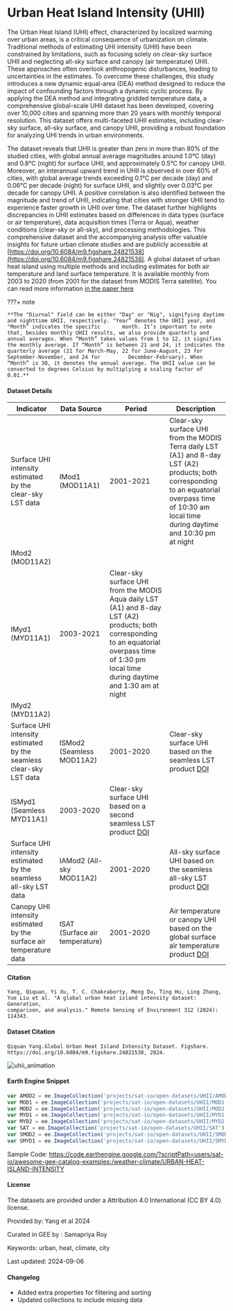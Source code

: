 # Urban Heat Island Intensity (UHII)

The Urban Heat Island (UHI) effect, characterized by localized warming over urban areas, is a critical consequence of urbanization on climate.
Traditional methods of estimating UHI intensity (UHII) have been constrained by limitations, such as focusing solely on clear-sky surface UHII and
neglecting all-sky surface and canopy (air temperature) UHII. These approaches often overlook anthropogenic disturbances, leading to uncertainties in the estimates. To overcome these challenges, this study introduces a new dynamic equal-area (DEA) method designed to reduce the impact of confounding factors through a dynamic cyclic process. By applying the DEA method and integrating gridded temperature data, a comprehensive global-scale UHII dataset has been developed, covering over 10,000 cities and spanning more than 20 years with monthly temporal resolution. This dataset offers multi-faceted UHII estimates, including clear-sky surface, all-sky surface, and canopy UHII, providing a robust foundation for analyzing UHI trends in urban environments.

The dataset reveals that UHII is greater than zero in more than 80% of the studied cities, with global annual average magnitudes around 1.0°C (day) and 0.8°C (night) for surface UHII, and approximately 0.5°C for canopy UHII. Moreover, an interannual upward trend in UHII is observed in over 60% of cities, with global average trends exceeding 0.1°C per decade (day) and 0.06°C per decade (night) for surface UHII, and slightly over 0.03°C per decade for canopy UHII. A positive correlation is also identified between the magnitude and trend of UHII, indicating that cities with stronger UHII tend to experience faster growth in UHII over time. The dataset further highlights discrepancies in UHII estimates based on differences in data types (surface or air temperature), data acquisition times (Terra or Aqua), weather conditions (clear-sky or all-sky), and processing methodologies. This comprehensive dataset and the accompanying analysis offer valuable insights for future urban climate studies and are publicly accessible at [https://doi.org/10.6084/m9.figshare.24821538](https://doi.org/10.6084/m9.figshare.24821538). A global dataset of urban heat island using multiple methods and including estimates for both air temperature and land surface temperature. It is available monthly from 2003 to 2020 (from 2001 for the dataset from MODIS Terra satellite). You can read more information [in the paper here](https://www.sciencedirect.com/science/article/pii/S0034425724003614?dgcid=coauthor)

<div class="result" markdown>

???+ note

    **The "Diurnal" field can be either "Day" or "Nig", signifying daytime and nighttime UHII, respectively. "Year” denotes the UHII year, and "Month” indicates the specific       month. It’s important to note that, besides monthly UHII results, we also provide quarterly and annual averages. When “Month” takes values from 1 to 12, it signifies         the monthly average. If “Month” is between 21 and 24, it indicates the quarterly average (21 for March-May, 22 for June-August, 23 for September-November, and 24 for         December-February). When “Month” is 30, it denotes the annual average. The UHII value can be converted to degrees Celsius by multiplying a scaling factor of 0.01.**

</div>




#### Dataset Details

| Indicator                                         | Data Source                             | Period     | Description                                                                                                                                                       |
|---------------------------------------------------|-----------------------------------------|------------|-------------------------------------------------------------------------------------------------------------------------------------------------------------------|
| Surface UHI intensity estimated by the clear-sky LST data | IMod1 (MOD11A1)                         | 2001-2021  | Clear-sky surface UHI from the MODIS Terra daily LST (A1) and 8-day LST (A2) products; both corresponding to an equatorial overpass time of 10:30 am local time during daytime and 10:30 pm at night |
| IMod2 (MOD11A2)                                   |                                         |            |                                                                                                                                                                   |
| IMyd1 (MYD11A1)                                   | 2003-2021                               | Clear-sky surface UHI from the MODIS Aqua daily LST (A1) and 8-day LST (A2) products; both corresponding to an equatorial overpass time of 1:30 pm local time during daytime and 1:30 am at night |
| IMyd2 (MYD11A2)                                   |                                         |            |                                                                                                                                                                   |
| Surface UHI intensity estimated by the seamless clear-sky LST data | ISMod2 (Seamless MOD11A2)                | 2001-2020  | Clear-sky surface UHI based on the seamless LST product [DOI](https://doi.org/10.1016/j.rse.2022.113422)                                                          |
| ISMyd1 (Seamless MYD11A1)                         | 2003-2020                               | Clear-sky surface UHI based on a second seamless LST product [DOI](https://doi.org/10.5194/essd-14-651-2022)                                                      |
| Surface UHI intensity estimated by the seamless all-sky LST data | IAMod2 (All-sky MOD11A2)                  | 2001-2020  | All-sky surface UHI based on the seamless all-sky LST product [DOI](https://doi.org/10.1016/j.rse.2022.113422)                                                    |
| Canopy UHI intensity estimated by the surface air temperature data | ISAT (Surface air temperature)            | 2001-2020  | Air temperature or canopy UHI based on the global surface air temperature product [DOI](https://doi.org/10.1016/j.rse.2022.113422)                                |

#### Citation

```
Yang, Qiquan, Yi Xu, T. C. Chakraborty, Meng Du, Ting Hu, Ling Zhang, Yue Liu et al. "A global urban heat island intensity dataset: Generation,
comparison, and analysis." Remote Sensing of Environment 312 (2024): 114343.
```

#### Dataset Citation

```
Qiquan Yang.Global Urban Heat Island Intensity Dataset. Figshare. https://doi.org/10.6084/m9.figshare.24821538, 2024.
```

![uhii_animation](https://github.com/user-attachments/assets/901ce1e8-7e6a-445b-8d07-ad3248eae773)

#### Earth Engine Snippet

```js
var AMOD2 = ee.ImageCollection('projects/sat-io/open-datasets/UHII/AMOD2');
var MOD1 = ee.ImageCollection('projects/sat-io/open-datasets/UHII/MOD1');
var MOD2 = ee.ImageCollection('projects/sat-io/open-datasets/UHII/MOD2');
var MYD1 = ee.ImageCollection('projects/sat-io/open-datasets/UHII/MYD1');
var MYD2 = ee.ImageCollection('projects/sat-io/open-datasets/UHII/MYD2');
var SAT = ee.ImageCollection('projects/sat-io/open-datasets/UHII/SAT');
var SMOD2 = ee.ImageCollection('projects/sat-io/open-datasets/UHII/SMOD2');
var SMYD1 = ee.ImageCollection('projects/sat-io/open-datasets/UHII/SMYD1');
```
Sample Code: https://code.earthengine.google.com/?scriptPath=users/sat-io/awesome-gee-catalog-examples:/weather-climate/URBAN-HEAT-ISLAND-INTENSITY

#### License
The datasets are provided under a Attribution 4.0 International (CC BY 4.0) license.

Provided by: Yang et al 2024

Curated in GEE by : Samapriya Roy

Keywords: urban, heat, climate, city

Last updated: 2024-09-06

#### Changelog
- Added extra properties for filtering and sorting
- Updated collections to include missing data
